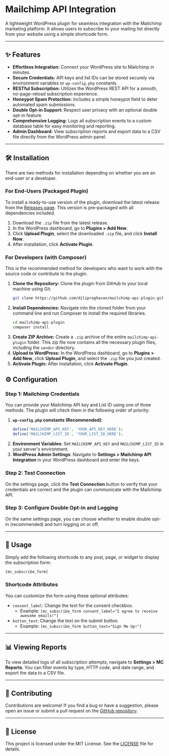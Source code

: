 # Mailchimp API Integration

A lightweight WordPress plugin for seamless integration with the Mailchimp marketing platform. It allows users to subscribe to your mailing list directly from your website using a simple shortcode form.

---

## ✨ Features

- **Effortless Integration:** Connect your WordPress site to Mailchimp in minutes.
- **Secure Credentials:** API keys and list IDs can be stored securely via environment variables or `wp-config.php` constants.
- **RESTful Subscription:** Utilizes the WordPress REST API for a smooth, no-page-reload subscription experience.
- **Honeypot Spam Protection:** Includes a simple honeypot field to deter automated spam submissions.
- **Double Opt-in Support:** Respect user privacy with an optional double opt-in feature.
- **Comprehensive Logging:** Logs all subscription events to a custom database table for easy monitoring and reporting.
- **Admin Dashboard:** View subscription reports and export data to a CSV file directly from the WordPress admin panel.

---

## 🛠 Installation

There are two methods for installation depending on whether you are an end-user or a developer.

### For End-Users (Packaged Plugin)

To install a ready-to-use version of the plugin, download the latest release from the [Releases page](https://github.com/dilipraghavan/mailchimp-api-plugin/releases). This version is pre-packaged with all dependencies included.

1.  Download the `.zip` file from the latest release.
2.  In the WordPress dashboard, go to **Plugins > Add New**.
3.  Click **Upload Plugin**, select the downloaded `.zip` file, and click **Install Now**.
4.  After installation, click **Activate Plugin**.

### For Developers (with Composer)

This is the recommended method for developers who want to work with the source code or contribute to the plugin.

1.  **Clone the Repository:** Clone the plugin from GitHub to your local machine using Git.
    ```bash
    git clone https://github.com/dilipraghavan/mailchimp-api-plugin.git wp-content/plugins/mailchimp-api-plugin
    ```
2.  **Install Dependencies:** Navigate into the cloned folder from your command line and run Composer to install the required libraries.
    ```bash
    cd mailchimp-api-plugin
    composer install
    ```
3.  **Create ZIP Archive:** Create a `.zip` archive of the entire `mailchimp-api-plugin` folder. This zip file now contains all the necessary plugin files, including the `vendor` directory.
4.  **Upload to WordPress:** In the WordPress dashboard, go to **Plugins > Add New**, click **Upload Plugin**, and select the `.zip` file you just created.
5.  **Activate Plugin:** After installation, click **Activate Plugin**.

## ⚙️ Configuration

### Step 1: Mailchimp Credentials

You can provide your Mailchimp API key and List ID using one of three methods. The plugin will check them in the following order of priority:

1.  **`wp-config.php` constants (Recommended)**:
    ```php
    define('MAILCHIMP_API_KEY', 'YOUR_API_KEY_HERE');
    define('MAILCHIMP_LIST_ID', 'YOUR_LIST_ID_HERE');
    ```
2.  **Environment Variables**:
    Set `MAILCHIMP_API_KEY` and `MAILCHIMP_LIST_ID` in your server's environment.
3.  **WordPress Admin Settings**:
    Navigate to **Settings > Mailchimp API Integration** in your WordPress dashboard and enter the keys.

### Step 2: Test Connection

On the settings page, click the **Test Connection** button to verify that your credentials are correct and the plugin can communicate with the Mailchimp API.

### Step 3: Configure Double Opt-in and Logging

On the same settings page, you can choose whether to enable double opt-in (recommended) and turn logging on or off.

---

## 🚀 Usage

Simply add the following shortcode to any post, page, or widget to display the subscription form:

```bash
[mc_subscribe_form]
```

### Shortcode Attributes

You can customize the form using these optional attributes:

- `consent_label`: Change the text for the consent checkbox.
  - Example: `[mc_subscribe_form consent_label="I agree to receive awesome emails!"]`
- `button_text`: Change the text on the submit button.
  - Example: `[mc_subscribe_form button_text="Sign Me Up!"]`

---

## 📊 Viewing Reports

To view detailed logs of all subscription attempts, navigate to **Settings > MC Reports**. You can filter events by type, HTTP code, and date range, and export the data to a CSV file.

---

## 🤝 Contributing

Contributions are welcome! If you find a bug or have a suggestion, please open an issue or submit a pull request on the [GitHub repository](https://github.com/dilipraghavan/mailchimp-api-plugin).

---

## 📝 License

This project is licensed under the MIT License. See the [LICENSE](https://github.com/dilipraghavan/mailchimp-api-plugin/blob/main/LICENSE) file for details.
